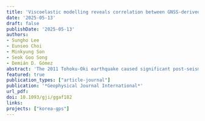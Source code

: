 ```yaml
---
title: 'Viscoelastic modelling reveals correlation between GNSS-derived deformation rates after the 2011 Tohoku-Oki earthquake and lithospheric thickness in the southern Korean Peninsula'
date: '2025-05-13'
draft: false
publishDate: '2025-05-13'
authors:
- Sungho Lee
- Eunseo Choi
- Minkyung Son
- Seok Goo Song
- Demián D. Gómez
abstract: 'The 2011 Tohoku-Oki earthquake caused significant post-seismic (PS) deformations in a broad region in East Asia including the southern Korean Peninsula (SKP). In this study, we aim to better characterize the PS deformations in the SKP and understand the underlying physical mechanisms for them using linear Maxwell viscoelastic numerical models. We computed the annual mean velocities by applying the extended linear trend modelling technique to the publicly available Global Navigation Satellite System data. We then derived yearly PS deformation rates for the first five years after the 2011 Tohoku-Oki earthquake using a least-square collocation method. The PS deformation rates were characterized by NE–SW compression and volumetric contraction in years 1 and 2; and by NNW–SSE extension and low rates of dilation in later years. The areas of relatively large PS maximum shear strain rates were in the central SKP in year 1 but shifted to the eastern and southeastern SKP in the following years. We estimated the true post-seismic (TPS) deformation rates by assuming the year 5 velocity gradients are the interseismic components and subtracting them from the previous years’ velocity gradients. The TPS deformation rates showed NNE–SSW compression and volumetric contraction across the SKP for all five years while their magnitudes monotonically decreased over time. The TPS volumetric strain rates and maximum shear strain rates exhibited clear spatial correlations with the known tectonic units in the SKP, of which boundaries run NNE–SSW. Our numerical simulations computed linear Maxwell viscoelastic responses of lithosphere and asthenosphere to a static slip distribution model for the 2011 Tohoku-Oki earthquake. Lithospheric thickness variations from LITHO1.0 were imposed. When compared with a model with a uniform lithospheric thickness of 60 km, the model with the non-uniform lithospheric thickness showed relatively large shear strain rates in thinner lithosphere. The misfit between the TPS deformation rates and our numerical simulations showed a greater sensitivity to asthenospheric viscosity than to asthenospheric thickness. The misfit was consistently small for the asthenosheric viscosity of around 10$^{19}$ Pa$\cdot$s mostly regardless of the bottom depths of asthenosphere between 200 and 400 km. Our findings, along with the tectonic history of the SKP, suggest that the regions of elevated TPS maximum shear strain rates might have thinner or weakened lithosphere, which can be one of the consequences of the pervasive granitic intrusions in those regions.'
featured: true
publication_types: ["article-journal"]
publication: '*Geophysical Journal International*'
url_pdf:
doi: 10.1093/gji/ggaf182
links:
projects: ["korea-gps"]
---
```


